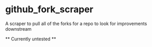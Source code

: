 # github_fork_scraper
A scraper to pull all of the forks for a repo to look for improvements 
downstream

** Currently untested **
